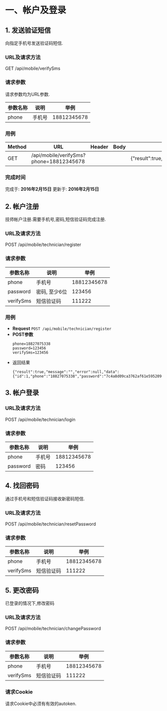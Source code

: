 # 一、帐户及登录

## 1. 发送验证短信
向指定手机号发送验证码短信.
### URL及请求方法
GET /api/mobile/verifySms
### 请求参数
请求参数均为URL参数.

| 参数名称 | 说明 | 举例 |
| ------ | ---- | --- |
| phone | 手机号 | 18812345678 |

### 用例


| Method | URL | Header | Body | Result |
| ------ | --- | ------ | ---- | ------ |
| GET | /api/mobile/verifySms?phone=18812345678 | | | {"result":true,"message":"","error":null,"data":null} |

### 完成时间
完成于: **2016年2月15日**
更新于: **2016年2月15日**


## 2. 帐户注册
技师帐户注册.需要手机号,密码,短信验证码完成注册.
### URL及请求方法
POST /api/mobile/technician/register
### 请求参数

| 参数名称 | 说明 | 举例 |
| ------ | ---- | --- |
| phone | 手机号 | 18812345678 |
| password | 密码, 至少6位 | 123456 |
| verifySms| 短信验证码 | 111222 |

### 用例

* **Request** `POST /api/mobile/technician/register`
* **POST参数**
    ```
    phone=18827075338
    password=123456
    verifySms=123456
    ```
* 返回结果
    ```
    {"result":true,"message":"","error":null,"data":{"id":1,"phone":"18827075338","password":"7c4a8d09ca3762af61e59520943dc26494f8941b","name":null,"gender":null,"avatar":null,"idNo":null,"idPhoto":null,"bank":null,"bankAddress":null,"bankCardNo":null,"verifyAt":null,"lastLoginAt":null,"lastLoginIp":null,"createAt":1455592936660,"star":0,"voteRate":0.0,"status":"NOTVERIFIED","activated":false,"banned":false,"available":false}}
    ```

## 3. 帐户登录
### URL及请求方法
POST /api/mobile/technician/login
### 请求参数

| 参数名称 | 说明 | 举例 |
| ------ | ---- | --- |
| phone | 手机号 | 18812345678 |
| password| 密码 | 123456 |

## 4. 找回密码
通过手机号和短信验证码接收新密码短信.
### URL及请求方法
POST /api/mobile/technician/resetPassword
### 请求参数

| 参数名称 | 说明 | 举例 |
| ------ | ---- | --- |
| phone | 手机号 | 18812345678 |
| verifySms| 短信验证码 | 111222 |

## 5. 更改密码
已登录的情况下,修改密码
### URL及请求方法
POST /api/mobile/technician/changePassword
### 请求参数

| 参数名称 | 说明 | 举例 |
| ------ | ---- | --- |
| phone | 手机号 | 18812345678 |
| verifySms| 短信验证码 | 111222 |

### 请求Cookie
请求Cookie中必须有有效的autoken.

